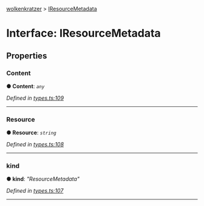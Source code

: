 [wolkenkratzer](../README.md) > [IResourceMetadata](../interfaces/iresourcemetadata.md)



# Interface: IResourceMetadata


## Properties
<a id="content"></a>

###  Content

**●  Content**:  *`any`* 

*Defined in [types.ts:109](https://github.com/arminhammer/wolkenkratzer/blob/c1dd44b/src/types.ts#L109)*





___

<a id="resource"></a>

###  Resource

**●  Resource**:  *`string`* 

*Defined in [types.ts:108](https://github.com/arminhammer/wolkenkratzer/blob/c1dd44b/src/types.ts#L108)*





___

<a id="kind"></a>

###  kind

**●  kind**:  *"ResourceMetadata"* 

*Defined in [types.ts:107](https://github.com/arminhammer/wolkenkratzer/blob/c1dd44b/src/types.ts#L107)*





___


